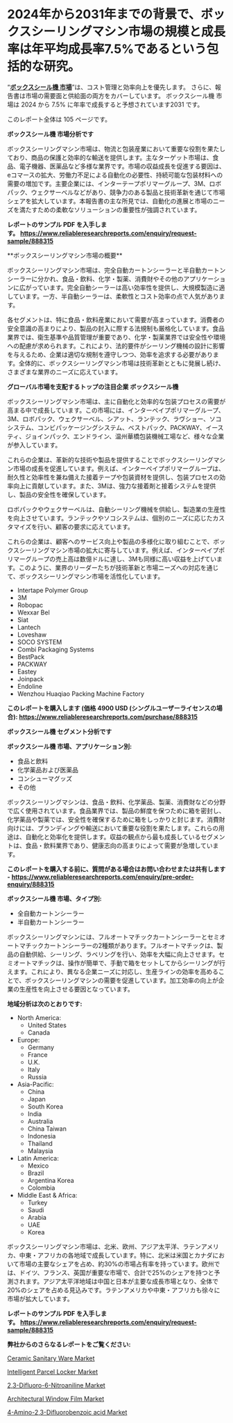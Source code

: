 <p><h1>2024年から2031年までの背景で、ボックスシーリングマシン市場の規模と成長率は年平均成長率7.5%であるという包括的な研究。</h1></p><p>&ldquo;<strong><a href="https://www.reliableresearchreports.com/box-sealing-machines-r888315?utm_campaign=110&utm_medium=9&utm_source=Github&utm_content=ia&utm_term=12122024&utm_id=box-sealing-machines">ボックスシール機 市場</a></strong>&rdquo;は、コスト管理と効率向上を優先します。 さらに、報告書は市場の需要面と供給面の両方をカバーしています。 ボックスシール機 市場は 2024 から 7.5% に年率で成長すると予想されています2031 です。</p>
<p>このレポート全体は 105 ページです。</p>
<p><strong>ボックスシール機 市場分析です</strong></p>
<p><p>ボックスシーリングマシン市場は、物流と包装産業において重要な役割を果たしており、商品の保護と効率的な輸送を提供します。主なターゲット市場は、食品、電子機器、医薬品など多様な業界です。市場の収益成長を促進する要因は、eコマースの拡大、労働力不足による自動化の必要性、持続可能な包装材料への需要の増加です。主要企業には、インターテープポリマーグループ、3M、ロボパック、ウェクサーベルなどがあり、競争力のある製品と技術革新を通じて市場シェアを拡大しています。本報告書の主な所見では、自動化の進展と市場のニーズを満たすための柔軟なソリューションの重要性が強調されています。</p></p>
<p><strong>レポートのサンプル PDF を入手します。&nbsp;<a href="https://www.reliableresearchreports.com/enquiry/request-sample/888315?utm_campaign=110&utm_medium=9&utm_source=Github&utm_content=ia&utm_term=12122024&utm_id=box-sealing-machines">https://www.reliableresearchreports.com/enquiry/request-sample/888315</a></strong></p>
<p><p>**ボックスシーリングマシン市場の概要**</p><p>ボックスシーリングマシン市場は、完全自動カートンシーラーと半自動カートンシーラーに分かれ、食品・飲料、化学・製薬、消費財やその他のアプリケーションに広がっています。完全自動シーラーは高い効率性を提供し、大規模製造に適しています。一方、半自動シーラーは、柔軟性とコスト効率の点で人気があります。  </p><p>各セグメントは、特に食品・飲料産業において需要が高まっています。消費者の安全意識の高まりにより、製品の封入に際する法規制も厳格化しています。食品業界では、衛生基準や品質管理が重要であり、化学・製薬業界では安全性や環境への配慮が求められます。これにより、法的要件がシーリング機械の設計に影響を与えるため、企業は適切な規制を遵守しつつ、効率を追求する必要があります。全体的に、ボックスシーリングマシン市場は技術革新とともに発展し続け、さまざまな業界のニーズに応えています。</p></p>
<p><strong>グローバル市場を支配するトップの注目企業 ボックスシール機</strong></p>
<p><p>ボックスシーリングマシン市場は、主に自動化と効率的な包装プロセスの需要が高まる中で成長しています。この市場には、インターペイプポリマーグループ、3M、ロボパック、ウェクサーベル、シアット、ランテック、ラヴショー、ソコシステム、コンビパッケージングシステム、ベストパック、PACKWAY、イースティ、ジョインパック、エンドライン、温州華橋包装機械工場など、様々な企業が参入しています。</p><p>これらの企業は、革新的な技術や製品を提供することでボックスシーリングマシン市場の成長を促進しています。例えば、インターペイプポリマーグループは、耐久性と効率性を兼ね備えた接着テープや包装資材を提供し、包装プロセスの効率向上に貢献しています。また、3Mは、強力な接着剤と接着システムを提供し、製品の安全性を確保しています。</p><p>ロボパックやウェクサーベルは、自動シーリング機械を供給し、製造業の生産性を向上させています。ランテックやソコシステムは、個別のニーズに応じたカスタマイズを行い、顧客の要求に応えています。</p><p>これらの企業は、顧客へのサービス向上や製品の多様化に取り組むことで、ボックスシーリングマシン市場の拡大に寄与しています。例えば、インターペイプポリマーグループの売上高は数億ドルに達し、3Mも同様に高い収益を上げています。このように、業界のリーダーたちが技術革新と市場ニーズへの対応を通じて、ボックスシーリングマシン市場を活性化しています。</p></p>
<p><ul><li>Intertape Polymer Group</li><li>3M</li><li>Robopac</li><li>Wexxar Bel</li><li>Siat</li><li>Lantech</li><li>Loveshaw</li><li>SOCO SYSTEM</li><li>Combi Packaging Systems</li><li>BestPack</li><li>PACKWAY</li><li>Eastey</li><li>Joinpack</li><li>Endoline</li><li>Wenzhou Huaqiao Packing Machine Factory</li></ul></p>
<p><strong>このレポートを購入します (価格 4900 USD (シングルユーザーライセンスの場合):&nbsp;<a href="https://www.reliableresearchreports.com/purchase/888315?utm_campaign=110&utm_medium=9&utm_source=Github&utm_content=ia&utm_term=12122024&utm_id=box-sealing-machines">https://www.reliableresearchreports.com/purchase/888315</a></strong></p>
<p><strong>ボックスシール機 セグメント分析です</strong></p>
<p><strong>ボックスシール機 市場、アプリケーション別:</strong></p>
<p><ul><li>食品と飲料</li><li>化学薬品および医薬品</li><li>コンシューマグッズ</li><li>その他</li></ul></p>
<p><p>ボックスシーリングマシンは、食品・飲料、化学薬品、製薬、消費財などの分野で広く使用されています。食品業界では、製品の鮮度を保つために箱を密封し、化学薬品や製薬では、安全性を確保するために箱をしっかりと封じます。消費財向けには、ブランディングや輸送において重要な役割を果たします。これらの用途は、自動化と効率化を提供します。収益の観点から最も成長しているセグメントは、食品・飲料業界であり、健康志向の高まりによって需要が急増しています。</p></p>
<p><strong>このレポートを購入する前に、質問がある場合はお問い合わせまたは共有します - <a href="https://www.reliableresearchreports.com/enquiry/pre-order-enquiry/888315?utm_campaign=110&utm_medium=9&utm_source=Github&utm_content=ia&utm_term=12122024&utm_id=box-sealing-machines">https://www.reliableresearchreports.com/enquiry/pre-order-enquiry/888315</a></strong></p>
<p><strong>ボックスシール機 市場、タイプ別:</strong></p>
<p><ul><li>全自動カートンシーラー</li><li>半自動カートンシーラー</li></ul></p>
<p><p>ボックスシーリングマシンには、フルオートマチックカートンシーラーとセミオートマチックカートンシーラーの2種類があります。フルオートマチックは、製品の自動供給、シーリング、ラベリングを行い、効率を大幅に向上させます。セミオートマチックは、操作が簡単で、手動で箱をセットしてからシーリングが行えます。これにより、異なる企業ニーズに対応し、生産ラインの効率を高めることで、ボックスシーリングマシンの需要を促進しています。加工効率の向上が企業の生産性を向上させる要因となっています。</p></p>
<p><strong>地域分析は次のとおりです:</strong></p>
<p><ul>
    <li>
        North America:
        <ul>
            <li>United States</li>
            <li>Canada</li>
        </ul>
    </li>
    <li>
        Europe:
        <ul>
            <li>Germany</li>
            <li>France</li>
            <li>U.K.</li>
            <li>Italy</li>
            <li>Russia</li>
        </ul>
    </li>
    <li>
        Asia-Pacific:
        <ul>
            <li>China</li>
            <li>Japan</li>
            <li>South Korea</li>
            <li>India</li>
            <li>Australia</li>
            <li>China Taiwan</li>
            <li>Indonesia</li>
            <li>Thailand</li>
            <li>Malaysia</li>
        </ul>
    </li>
    <li>
        Latin America:
        <ul>
            <li>Mexico</li>
            <li>Brazil</li>
            <li>Argentina Korea</li>
            <li>Colombia</li>
        </ul>
    </li>
    <li>
        Middle East & Africa:
        <ul>
            <li>Turkey</li>
            <li>Saudi</li>
            <li>Arabia</li>
            <li>UAE</li>
            <li>Korea</li>
        </ul>
    </li>
    </ul></p>
<p><p>ボックスシーリングマシン市場は、北米、欧州、アジア太平洋、ラテンアメリカ、中東・アフリカの各地域で成長しています。特に、北米は米国とカナダにおいて市場の主要なシェアを占め、約30%の市場占有率を持っています。欧州では、ドイツ、フランス、英国が重要な市場で、合計で25%のシェアを持つと予測されます。アジア太平洋地域は中国と日本が主要な成長市場となり、全体で20%のシェアを占める見込みです。ラテンアメリカや中東・アフリカも徐々に市場が拡大しています。</p></p>
<p><strong>レポートのサンプル PDF を入手します。&nbsp;<a href="https://www.reliableresearchreports.com/enquiry/request-sample/888315?utm_campaign=110&utm_medium=9&utm_source=Github&utm_content=ia&utm_term=12122024&utm_id=box-sealing-machines">https://www.reliableresearchreports.com/enquiry/request-sample/888315</a></strong></p>
<p><strong>弊社からのさらなるレポートをご覧ください:</strong></p>
<p><p><a href="https://www.linkedin.com/pulse/rising-trends-ceramic-sanitary-ware-market-projected-growth-spsdf?utm_campaign=110&utm_medium=9&utm_source=Github&utm_content=ia&utm_term=12122024&utm_id=box-sealing-machines">Ceramic Sanitary Ware Market</a></p><p><a href="https://www.linkedin.com/pulse/intelligent-sentiq-fzp8e?utm_campaign=110&utm_medium=9&utm_source=Github&utm_content=ia&utm_term=12122024&utm_id=box-sealing-machines">Intelligent Parcel Locker Market</a></p><p><a href="https://github.com/globismark/Market-Research-Report-List-5/blob/main/23-difluoro-6-nitroaniline-market.md?utm_campaign=110&utm_medium=9&utm_source=Github&utm_content=ia&utm_term=12122024&utm_id=box-sealing-machines">2,3-Difluoro-6-Nitroaniline Market</a></p><p><a href="https://www.linkedin.com/pulse/global-architectural-window-film-market-opportunities-forecast-np7je?utm_campaign=110&utm_medium=9&utm_source=Github&utm_content=ia&utm_term=12122024&utm_id=box-sealing-machines">Architectural Window Film Market</a></p><p><a href="https://github.com/prosalinda88/Market-Research-Report-List-6/blob/main/4-amino-23-difluorobenzoic-acid-market.md?utm_campaign=110&utm_medium=9&utm_source=Github&utm_content=ia&utm_term=12122024&utm_id=box-sealing-machines">4-Amino-2,3-Difluorobenzoic acid Market</a></p></p>